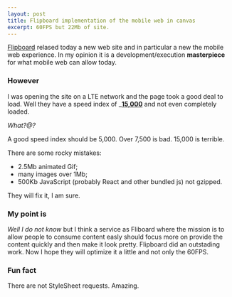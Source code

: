 ```yaml
---
layout: post
title: Flipboard implementation of the mobile web in canvas
excerpt: 60FPS but 22Mb of site.
---
```


[Flipboard](http://engineering.flipboard.com/2015/02/mobile-web/) relased today a new web site and in particular a new the mobile web experience.
In my opinion it is a development/execution __masterpiece__ for what mobile web can allow today.

### However
I was opening the site on a LTE network and the page took a good deal to load.
Well they have a speed index of ___[15,000](http://www.webpagetest.org/result/150211_HM_58A/)__ and not even completely loaded.

_What?@?_

A good speed index should be 5,000. Over 7,500 is bad. 15,000 is terrible.


There are some rocky mistakes:

+ 2.5Mb animated Gif;
+ many images over 1Mb;
+ 500Kb JavaScript (probably React and other bundled js) not gzipped.

They will fix it, I am sure.

### My point is
_Well I do not know_ but I think a service as Fliboard where the mission is to allow people to consume content easly should focus more on provide the content quickly and then make it look pretty.
Flipboard did an outstading work. Now I hope they will optimize it a little and not only the 60FPS.

### Fun fact
There are not StyleSheet requests. Amazing.
